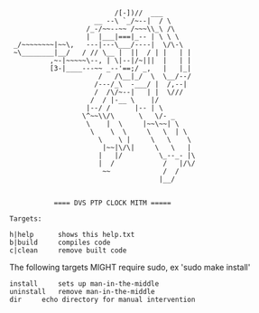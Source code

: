 

                              /[-])//  ___
                         __ --\ `_/~--|  / \
                       /_-/~~--~~ /~~~\\_\ /\
                       |  |___|===|_-- | \ \ \
     _/~~~~~~~~|~~\,   ---|---\___/----|  \/\-\
     ~\________|__/   / // \__ |  ||  / | |   | |
              ,~-|~~~~~\--, | \|--|/~|||  |   | |
              [3-|____---~~ _--'==;/ _,   |   |_|
                          /   /\__|_/  \  \__/--/
                         /---/_\  -___/ |  /,--|
                         /  /\/~--|   | |  \///
                        /  / |-__ \    |/
                       |--/ /      |-- | \
                      \^~~\\/\      \   \/- _
                       \    |  \     |~~\~~| \
                        \    \  \     \   \  | \
                          \    \ |     \   \    \
                           |~~|\/\|     \   \   |
                          |   |/         \_--_- |\
                          |  /            /   |/\/
                           ~~             /  /
                                         |__/


               ==== DVS PTP CLOCK MITM =====

    Targets:

	h|help		shows this help.txt
	b|build		compiles code
	c|clean		remove built code

 The following targets MIGHT require sudo, ex 'sudo make install'

	install		sets up man-in-the-middle
	uninstall	remove man-in-the-middle
	dir		echo directory for manual intervention

